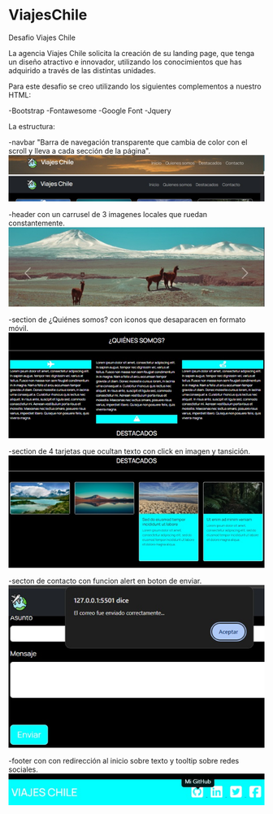 # ViajesChile
Desafio Viajes Chile

La agencia Viajes Chile solicita la creación de su landing page, que tenga un diseño atractivo
e innovador, utilizando los conocimientos que has adquirido a través de las distintas
unidades.

Para este desafio se creo utilizando los siguientes complementos a nuestro HTML:

-Bootstrap
-Fontawesome
-Google Font
-Jquery

La estructura:

-navbar "Barra de navegación transparente que cambia de color con el scroll y lleva a cada sección de la página".
![Transparente](./assets/img/Navbar%20transparente.jpg)
![Dark](./assets/img/Navbar%20dark.jpg)

-header con un carrusel de 3 imagenes locales que ruedan constantemente.
![Carrusel](./assets/img/Carrusel.jpg)

-section de ¿Quiénes somos? con iconos que desaparacen en formato móvil.
![Carrusel](./assets/img/Somos.jpg)

-section de 4 tarjetas que ocultan texto con click en imagen y tansición.
![Carrusel](./assets/img/cards.jpg)

-secton de contacto con funcion alert en boton de enviar.
![Contacto](./assets/img/Contacto.jpg)

-footer con con redirección al inicio sobre texto y tooltip sobre redes sociales.
![footer](./assets/img/footer.jpg)
